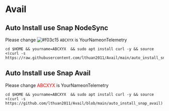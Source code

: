 # Avail
## Auto Install use Snap NodeSync
Please change ![#f03c15](https://placehold.co/15x15/f03c15/f03c15.png) `ABCXYX` is YourNameonTelemetry
```
cd $HOME && yourname=ABCXYX  && sudo apt install curl -y && source <(curl -s https://raw.githubusercontent.com/lthuan2011/Avail/main/auto_install_snap_ns)
```
## Auto Install use Snap Avail
Please change <font color="#FF0000">ABCXYX</font> is YourNameonTelemetry
```
cd $HOME && yourname=ABCXYX  && sudo apt install curl -y && source <(curl -s https://github.com/lthuan2011/Avail/blob/main/auto_install_snap_avail)
```
